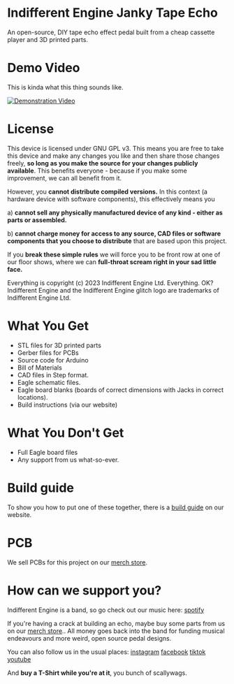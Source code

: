 # Indifferent Engine Janky Tape Echo

An open-source, DIY tape echo effect pedal built from a cheap cassette player and 3D printed parts.

# Demo Video

This is kinda what this thing sounds like.

[![Demonstration Video]([https://img.youtube.com/vi/L56cCJ4o1s4/0.jpg)](https://www.youtube.com/watch?v=L56cCJ4o1s4](https://www.youtube.com/watch?v=j26JLl0Hhg4))

# License

This device is licensed under GNU GPL v3. This means you are free to take this device and make any changes you like and then share those changes freely, **so long as you make the source for your changes publicly available**. This benefits everyone - because if you make some improvement, we can all benefit from it.

However, you **cannot distribute compiled versions.** In this context (a hardware device with software components), this effectively means you

a)  **cannot sell any physically manufactured device of any kind - either as parts or assembled.** 

b) **cannot charge money for access to any source, CAD files or software components that you choose to distribute** that are based upon this project.
  
If you **break these simple rules** we will force you to be front row at one of our floor shows, where we can **full-throat scream right in your sad little face.**

Everything is copyright (c) 2023 Indifferent Engine Ltd. Everything. OK?
Indifferent Engine and the Indifferent Engine glitch logo are trademarks of Indifferent Engine Ltd.

# What You Get

* STL files for 3D printed parts
* Gerber files for PCBs
* Source code for Arduino
* Bill of Materials
* CAD files in Step format.
* Eagle schematic files.
* Eagle board blanks (boards of correct dimensions with Jacks in correct locations).
* Build instructions (via our website)

# What You Don't Get

* Full Eagle board files
* Any support from us what-so-ever.

# Build guide

To show you how to put one of these together, there is a [build guide](https://www.indifferentengine.com/tapeechobuildguide) on our website.

# PCB

We sell PCBs for this project on our [merch store](https://www.indifferentengine.com/shop).

# How can we support you?

Indifferent Engine is a band, so go check out our music here:
[spotify](https://open.spotify.com/artist/0dltTUV2N49r1UjUTsqe3h?si=cdwmojcwTOmE14S_XvX_6A)

If you're having a crack at building an echo, maybe buy some parts from us on our [merch store](https://www.indifferentengine.com/shop).. All money goes back into the band for funding musical endeavours and more weird, open source pedal designs.

You can also follow us in the usual places:
[instagram](https://www.instagram.com/indifferentengine)
[facebook](https://www.facebook.com/indifferentengine)
[tiktok](https://www.tiktok.com/@indifferentengine)
[youtube](https://www.youtube.com/@indifferentengine)

And **buy a T-Shirt while you're at it**, you bunch of scallywags.

